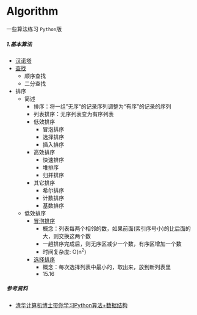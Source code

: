 # Algorithm

一些算法练习 `Python`版

##### 1.基本算法

+ [汉诺塔](base/hanoi.py)
+ [查找](base/search.py)
    + 顺序查找
    + 二分查找
+ 排序
    + 简述
        + 排序：将一组”无序“的记录序列调整为“有序”的记录的序列
        + 列表排序：无序列表变为有序列表
        + 低效排序
            + 冒泡排序
            + 选择排序
            + 插入排序
        + 高效排序
            + 快速排序
            + 堆排序
            + 归并排序
        + 其它排序
            + 希尔排序
            + 计数排序
            + 基数排序
    + 低效排序
        + [冒泡排序](base/bubble_sort.py)
            + 概念：列表每两个相邻的数，如果前面(索引序号小)的比后面的大，则交换这两个数
            + 一趟排序完成后，则无序区减少一个数，有序区增加一个数
            + 时间复杂度: O(n<sup>2</sup>)
        + [选择排序](base/select_sort.py)
            + 概念：每次选择列表中最小的，取出来，放到新列表里
            + 15.16
##### 参考资料

+ [清华计算机博士带你学习Python算法+数据结构](https://www.bilibili.com/video/BV1mp4y1D7UP?from=search&seid=2163581747729103305)